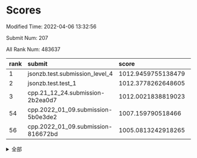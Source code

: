 # Scores

Modified Time: 2022-04-06 13:32:56

Submit Num: 207

All Rank Num: 483637

| rank |               submit               |       score        |       sigma        | pk_num |
| :--- | :--------------------------------- | :----------------- | :----------------- | :----- |
| 1    | jsonzb.test.submission_level_4     | 1012.9459755138479 | 0.7994091888793653 | 9343   |
| 2    | jsonzb.test.test_1                 | 1012.3778262648605 | 0.792378617295192  | 9340   |
| 3    | cpp.21_12_24.submission-2b2ea0d7   | 1012.0021838819023 | 0.8169679401438369 | 9347   |
| 54   | cpp.2022_01_09.submission-5b0e3de2 | 1007.159790518466  | 0.716656135873535  | 9347   |
| 56   | cpp.2022_01_09.submission-816672bd | 1005.0813242918265 | 0.715151537717042  | 9347   |


<details>
<summary>全部</summary>

| rank |                 submit                 |       score        |       sigma        | pk_num |
| :--- | :------------------------------------- | :----------------- | :----------------- | :----- |
| 1    | jsonzb.test.submission_level_4         | 1012.9459755138479 | 0.7994091888793653 | 9343   |
| 2    | jsonzb.test.test_1                     | 1012.3778262648605 | 0.792378617295192  | 9340   |
| 3    | cpp.21_12_24.submission-2b2ea0d7       | 1012.0021838819023 | 0.8169679401438369 | 9347   |
| 4    | gobigger.level_3.submission_level_3_43 | 1011.95188934861   | 0.7670189644458199 | 9345   |
| 5    | gobigger.level_3.submission_level_3_39 | 1011.6609491509192 | 0.783207358382416  | 9350   |
| 6    | gobigger.level_3.submission_level_3_22 | 1011.6404347839    | 0.7931641781702884 | 9346   |
| 7    | gobigger.level_3.submission_level_3_35 | 1011.5398091591039 | 0.7676738503960984 | 9344   |
| 8    | gobigger.level_3.submission_level_3_41 | 1011.4372430661402 | 0.7906140787567122 | 9344   |
| 9    | gobigger.level_3.submission_level_3_42 | 1010.9956405710325 | 0.7872010529350613 | 9351   |
| 10   | gobigger.level_3.submission_level_3_21 | 1010.9911934973816 | 0.7886240183057931 | 9347   |
| 11   | gobigger.level_3.submission_level_3_14 | 1010.9363435560031 | 0.7754284322529823 | 9344   |
| 12   | gobigger.level_3.submission_level_3_2  | 1010.8436943709899 | 0.7750304724119681 | 9337   |
| 13   | gobigger.level_3.submission_level_3_24 | 1010.7989641478539 | 0.7727108693021428 | 9350   |
| 14   | gobigger.level_3.submission_level_3_36 | 1010.7900776636229 | 0.7662303268061421 | 9345   |
| 15   | gobigger.level_3.submission_level_3_17 | 1010.7017051869674 | 0.8031143096924284 | 9346   |
| 16   | gobigger.level_3.submission_level_3_31 | 1010.6916615054743 | 0.7673430481410363 | 9345   |
| 17   | gobigger.level_3.submission_level_3_38 | 1010.626450213065  | 0.7472689067231868 | 9345   |
| 18   | gobigger.level_3.submission_level_3_18 | 1010.5938899423663 | 0.7673546069673767 | 9347   |
| 19   | gobigger.level_3.submission_level_3_5  | 1010.4741328033386 | 0.7659161479449876 | 9351   |
| 20   | gobigger.level_3.submission_level_3_3  | 1010.4302615784974 | 0.7401200530758745 | 9345   |
| 21   | gobigger.level_3.submission_level_3_19 | 1010.3742416885118 | 0.7612549843376795 | 9349   |
| 22   | gobigger.level_3.submission_level_3_46 | 1010.2694606136199 | 0.7531128730564869 | 9343   |
| 23   | gobigger.level_3.submission_level_3_1  | 1010.2610021167133 | 0.7373309982554991 | 9344   |
| 24   | gobigger.level_3.submission_level_3_47 | 1010.1847444199603 | 0.7642488719526507 | 9342   |
| 25   | gobigger.level_3.submission_level_3_7  | 1010.1801086886791 | 0.7641626949900765 | 9346   |
| 26   | gobigger.level_3.submission_level_3_10 | 1010.1260075493002 | 0.7728334785614709 | 9345   |
| 27   | gobigger.level_3.submission_level_3_45 | 1010.1256368551858 | 0.7634952498598634 | 9340   |
| 28   | gobigger.level_3.submission_level_3_29 | 1010.0736733161975 | 0.7789010087577666 | 9349   |
| 29   | gobigger.level_3.submission_level_3_16 | 1010.060744782091  | 0.7613299322740974 | 9344   |
| 30   | gobigger.level_3.submission_level_3_49 | 1010.008671025037  | 0.7508354706799554 | 9345   |
| 31   | gobigger.level_3.submission_level_3_28 | 1009.9935499967413 | 0.7700245418680639 | 9350   |
| 32   | gobigger.level_3.submission_level_3_48 | 1009.885528576165  | 0.7638756344649341 | 9351   |
| 33   | gobigger.level_3.submission_level_3_44 | 1009.8139810395494 | 0.758495305010883  | 9349   |
| 34   | gobigger.level_3.submission_level_3_33 | 1009.7808367136114 | 0.753428528372539  | 9342   |
| 35   | gobigger.level_3.submission_level_3_12 | 1009.7772466962011 | 0.7563191284098265 | 9342   |
| 36   | gobigger.level_3.submission_level_3_27 | 1009.743408146581  | 0.7694461634077152 | 9350   |
| 37   | gobigger.level_3.submission_level_3_26 | 1009.7309550829319 | 0.7475677197247507 | 9346   |
| 38   | gobigger.level_3.submission_level_3_23 | 1009.6935533553911 | 0.7398550435209236 | 9342   |
| 39   | gobigger.level_3.submission_level_3_20 | 1009.6839617852723 | 0.7766030540182063 | 9349   |
| 40   | gobigger.level_3.submission_level_3_34 | 1009.6639205360015 | 0.7638008346906067 | 9347   |
| 41   | gobigger.level_3.submission_level_3_25 | 1009.3992539642965 | 0.7525799783431537 | 9347   |
| 42   | gobigger.level_3.submission_level_3_37 | 1009.3884827878563 | 0.763268870366852  | 9345   |
| 43   | gobigger.level_3.submission_level_3_13 | 1009.3395084788881 | 0.7583545008403412 | 9348   |
| 44   | gobigger.level_3.submission_level_3_6  | 1009.3053511365173 | 0.7484509604085956 | 9351   |
| 45   | gobigger.level_3.submission_level_3_40 | 1009.2875010169619 | 0.745399501466116  | 9348   |
| 46   | gobigger.level_3.submission_level_3_11 | 1009.2692357951348 | 0.7454002713519102 | 9345   |
| 47   | gobigger.level_3.submission_level_3_8  | 1009.2330923569883 | 0.7443793412528175 | 9346   |
| 48   | gobigger.level_3.submission_level_3_30 | 1009.218835662728  | 0.7537276729811669 | 9346   |
| 49   | gobigger.level_3.submission_level_3_4  | 1008.8405720854108 | 0.7424206779991088 | 9346   |
| 50   | gobigger.level_3.submission_level_3_9  | 1008.7780159884493 | 0.7489953676252565 | 9344   |
| 51   | gobigger.level_3.submission_level_3_15 | 1008.4831553856526 | 0.723973262095995  | 9348   |
| 52   | gobigger.level_3.submission_level_3_0  | 1008.475527631346  | 0.7405689344329633 | 9345   |
| 53   | gobigger.level_3.submission_level_3_32 | 1008.0008681577184 | 0.7459645952315503 | 9347   |
| 54   | cpp.2022_01_09.submission-5b0e3de2     | 1007.159790518466  | 0.716656135873535  | 9347   |
| 55   | gobigger.level_1.submission_level_1_35 | 1005.4416716734104 | 0.7314756760333442 | 9343   |
| 56   | cpp.2022_01_09.submission-816672bd     | 1005.0813242918265 | 0.715151537717042  | 9347   |
| 57   | gobigger.level_1.submission_level_1_11 | 1004.37119653396   | 0.716187942726178  | 9347   |
| 58   | gobigger.level_1.submission_level_1_0  | 1004.3570632875825 | 0.7167893742080725 | 9348   |
| 59   | gobigger.level_1.submission_level_1_40 | 1004.1843651132003 | 0.712501178146142  | 9346   |
| 60   | gobigger.level_1.submission_level_1_34 | 1003.9645385831794 | 0.7130373641519945 | 9347   |
| 61   | gobigger.level_1.submission_level_1_37 | 1003.9536094675545 | 0.7267437866713703 | 9349   |
| 62   | gobigger.level_1.submission_level_1_13 | 1003.941304774035  | 0.7147608085410587 | 9347   |
| 63   | gobigger.level_1.submission_level_1_4  | 1003.9283628092189 | 0.7202538595702221 | 9345   |
| 64   | gobigger.level_1.submission_level_1_16 | 1003.819525393814  | 0.7251118894128338 | 9345   |
| 65   | gobigger.level_1.submission_level_1_20 | 1003.7545521676753 | 0.7270137190543831 | 9348   |
| 66   | gobigger.level_1.submission_level_1_26 | 1003.7511483512756 | 0.7122687481585094 | 9348   |
| 67   | gobigger.level_1.submission_level_1_46 | 1003.6763984352866 | 0.7200194042205718 | 9349   |
| 68   | gobigger.level_1.submission_level_1_3  | 1003.6569810100824 | 0.7155795442298525 | 9348   |
| 69   | gobigger.level_1.submission_level_1_19 | 1003.6232741051881 | 0.71482319018156   | 9341   |
| 70   | gobigger.level_1.submission_level_1_32 | 1003.5543766959257 | 0.7140756666651256 | 9346   |
| 71   | gobigger.level_1.submission_level_1_47 | 1003.5257271427689 | 0.716180013943486  | 9350   |
| 72   | gobigger.level_1.submission_level_1_18 | 1003.4568803662725 | 0.7181944655633933 | 9345   |
| 73   | gobigger.level_1.submission_level_1_27 | 1003.4231136645915 | 0.7118913916755412 | 9344   |
| 74   | gobigger.level_1.submission_level_1_12 | 1003.3186114003073 | 0.7124168426517211 | 9346   |
| 75   | gobigger.level_1.submission_level_1_25 | 1003.289307937418  | 0.7126616397265743 | 9343   |
| 76   | gobigger.level_1.submission_level_1_43 | 1003.2516130756206 | 0.7149510457979324 | 9343   |
| 77   | gobigger.level_1.submission_level_1_29 | 1003.1331514525133 | 0.7226468975051342 | 9348   |
| 78   | gobigger.level_1.submission_level_1_48 | 1003.1082936517216 | 0.7173691190440562 | 9344   |
| 79   | gobigger.level_1.submission_level_1_24 | 1003.0858452624028 | 0.7156488919237336 | 9344   |
| 80   | gobigger.level_1.submission_level_1_7  | 1003.0623147761177 | 0.7105755242474391 | 9344   |
| 81   | gobigger.level_1.submission_level_1_9  | 1003.0446667322734 | 0.7092718617136698 | 9349   |
| 82   | gobigger.level_1.submission_level_1_10 | 1003.0414452179471 | 0.7207167423690735 | 9346   |
| 83   | gobigger.level_1.submission_level_1_45 | 1003.0399520769495 | 0.7026909220757261 | 9340   |
| 84   | gobigger.level_1.submission_level_1_30 | 1002.9887314599915 | 0.7135667926098969 | 9343   |
| 85   | gobigger.level_1.submission_level_1_1  | 1002.9548243768527 | 0.719121489313624  | 9346   |
| 86   | gobigger.level_1.submission_level_1_33 | 1002.9047058585478 | 0.7178291468344115 | 9347   |
| 87   | gobigger.level_1.submission_level_1_36 | 1002.8524310291883 | 0.7133660259983903 | 9346   |
| 88   | gobigger.level_1.submission_level_1_22 | 1002.7383685605365 | 0.7171959201043132 | 9345   |
| 89   | gobigger.level_1.submission_level_1_42 | 1002.7379604954675 | 0.7155204491340331 | 9345   |
| 90   | gobigger.level_1.submission_level_1_21 | 1002.7060039124945 | 0.7094140162515541 | 9347   |
| 91   | gobigger.level_1.submission_level_1_41 | 1002.6797456761049 | 0.7163323747095424 | 9340   |
| 92   | gobigger.level_1.submission_level_1_39 | 1002.6360169513534 | 0.7178332117561279 | 9344   |
| 93   | gobigger.level_1.submission_level_1_49 | 1002.6157492489193 | 0.7167662190042369 | 9346   |
| 94   | gobigger.level_1.submission_level_1_14 | 1002.5344869039417 | 0.7212996655717889 | 9345   |
| 95   | gobigger.level_1.submission_level_1_5  | 1002.4976435906731 | 0.7118172815702959 | 9346   |
| 96   | gobigger.level_1.submission_level_1_31 | 1002.4893110528817 | 0.7064476364175969 | 9348   |
| 97   | gobigger.level_1.submission_level_1_8  | 1002.4634765150807 | 0.708611155384981  | 9350   |
| 98   | gobigger.level_1.submission_level_1_15 | 1002.3894550033947 | 0.7116743042944069 | 9344   |
| 99   | gobigger.level_1.submission_level_1_38 | 1002.2476166216009 | 0.7165382008439228 | 9345   |
| 100  | gobigger.level_1.submission_level_1_17 | 1002.1948818354408 | 0.7093002823134914 | 9348   |
| 101  | gobigger.level_1.submission_level_1_23 | 1002.1465544595014 | 0.7179445187792189 | 9349   |
| 102  | gobigger.level_1.submission_level_1_44 | 1001.952420303596  | 0.7067970040129135 | 9344   |
| 103  | gobigger.level_1.submission_level_1_2  | 1001.8379205088788 | 0.706066199508627  | 9344   |
| 104  | gobigger.level_1.submission_level_1_6  | 1001.8186609116336 | 0.7102744014564008 | 9346   |
| 105  | gobigger.level_1.submission_level_1_28 | 1001.6837980686754 | 0.7083869835128973 | 9350   |
| 106  | gobigger.random.submission_random_39   | 997.8471589606283  | 0.7181185637031    | 9349   |
| 107  | gobigger.random.submission_random_34   | 997.3014819236388  | 0.6948383780772944 | 9350   |
| 108  | gobigger.random.submission_random_49   | 997.0616744818041  | 0.6998493659356733 | 9343   |
| 109  | gobigger.random.submission_random_14   | 996.9576892037998  | 0.7135027784290154 | 9342   |
| 110  | gobigger.random.submission_random_41   | 996.9152641241838  | 0.7120921082932734 | 9347   |
| 111  | gobigger.random.submission_random_8    | 996.8626674648783  | 0.7057146612551158 | 9347   |
| 112  | gobigger.random.submission_random_48   | 996.8436418619258  | 0.7093365183159961 | 9348   |
| 113  | gobigger.random.submission_random_9    | 996.7151820652766  | 0.7121597744357339 | 9347   |
| 114  | gobigger.random.submission_random_10   | 996.6793160300261  | 0.6981605443543357 | 9345   |
| 115  | gobigger.random.submission_random_43   | 996.6222704106481  | 0.7072708726692436 | 9348   |
| 116  | gobigger.random.submission_random_18   | 996.6098110425029  | 0.7078489073664683 | 9348   |
| 117  | gobigger.random.submission_random_19   | 996.4639962878872  | 0.7143408984120291 | 9349   |
| 118  | gobigger.random.submission_random_13   | 996.4602880956455  | 0.7099781058330801 | 9347   |
| 119  | gobigger.random.submission_random_26   | 996.451907520581   | 0.7157050746362255 | 9343   |
| 120  | gobigger.random.submission_random_21   | 996.4501867169035  | 0.701609565975144  | 9348   |
| 121  | gobigger.random.submission_random_7    | 996.4344515338452  | 0.7101373093382471 | 9345   |
| 122  | gobigger.random.submission_random_6    | 996.4076836863404  | 0.7086315158135705 | 9343   |
| 123  | gobigger.random.submission_random_36   | 996.3842395219889  | 0.7129514176097612 | 9339   |
| 124  | gobigger.random.submission_random_25   | 996.3422197306118  | 0.6959308403164292 | 9345   |
| 125  | gobigger.random.submission_random_42   | 996.3383642337742  | 0.7140310716035739 | 9340   |
| 126  | gobigger.random.submission_random_20   | 996.3300672422093  | 0.7097971777563675 | 9346   |
| 127  | gobigger.random.submission_random_11   | 996.3156954631675  | 0.7120796893977048 | 9346   |
| 128  | gobigger.random.submission_random_38   | 996.3079791466785  | 0.7122660223393947 | 9344   |
| 129  | gobigger.random.submission_random_31   | 996.1747842656438  | 0.6980992191312158 | 9345   |
| 130  | gobigger.random.submission_random_5    | 996.1055449718514  | 0.7036962600889073 | 9344   |
| 131  | gobigger.random.submission_random_3    | 996.0568634534073  | 0.715637730836008  | 9344   |
| 132  | gobigger.random.submission_random_1    | 996.0503176508711  | 0.7210718989216566 | 9344   |
| 133  | gobigger.random.submission_random_16   | 996.0271417934775  | 0.7115706172258993 | 9346   |
| 134  | gobigger.random.submission_random_12   | 995.9689255400893  | 0.7024413578403444 | 9347   |
| 135  | gobigger.random.submission_random_30   | 995.8453009348425  | 0.7091768470140563 | 9348   |
| 136  | gobigger.random.submission_random_35   | 995.8183973319418  | 0.7131062596948871 | 9346   |
| 137  | gobigger.random.submission_random_47   | 995.7717010996244  | 0.7181560793525229 | 9346   |
| 138  | gobigger.random.submission_random_32   | 995.7671190241374  | 0.7068929941341424 | 9342   |
| 139  | gobigger.random.submission_random_22   | 995.743033736242   | 0.7118345271977392 | 9349   |
| 140  | gobigger.random.submission_random_0    | 995.7186722302115  | 0.7018355263995161 | 9338   |
| 141  | gobigger.random.submission_random_46   | 995.6693275722731  | 0.6992454318800719 | 9344   |
| 142  | gobigger.random.submission_random_33   | 995.6220881068389  | 0.7204356458443911 | 9347   |
| 143  | gobigger.random.submission_random_17   | 995.600741102147   | 0.7248508027553253 | 9348   |
| 144  | gobigger.random.submission_random_40   | 995.5690350036457  | 0.730717504696682  | 9350   |
| 145  | gobigger.random.submission_random_37   | 995.5093015226424  | 0.7135895696876791 | 9342   |
| 146  | gobigger.random.submission_random_28   | 995.4831023112931  | 0.7173373990279338 | 9345   |
| 147  | gobigger.random.submission_random_45   | 995.4775267251508  | 0.7216513314466573 | 9342   |
| 148  | gobigger.random.submission_random_23   | 995.4681990686335  | 0.7023409622322692 | 9341   |
| 149  | gobigger.random.submission_random_29   | 995.2816695462257  | 0.7028470618882185 | 9347   |
| 150  | gobigger.random.submission_random_24   | 995.2440517151499  | 0.7011422699961769 | 9348   |
| 151  | gobigger.random.submission_random_27   | 995.1495883112254  | 0.7147845467435865 | 9345   |
| 152  | gobigger.random.submission_random_44   | 994.9811306635257  | 0.7080202043946903 | 9341   |
| 153  | gobigger.random.submission_random_15   | 994.8342733609534  | 0.7232083486080777 | 9348   |
| 154  | gobigger.random.submission_random_4    | 994.8075784456535  | 0.7140137436759176 | 9345   |
| 155  | gobigger.random.submission_random_2    | 994.41065030934    | 0.7147997017161912 | 9346   |
| 156  | gobigger.level_2.submission_level_2_22 | 994.1540216058563  | 0.7382170429567535 | 9344   |
| 157  | gobigger.level_2.submission_level_2_16 | 993.812812260155   | 0.7370863799292048 | 9343   |
| 158  | gobigger.level_2.submission_level_2_1  | 993.558447450711   | 0.7387814608234807 | 9349   |
| 159  | gobigger.level_2.submission_level_2_5  | 993.5490389346248  | 0.7430144444856888 | 9345   |
| 160  | gobigger.level_2.submission_level_2_6  | 993.4877841892037  | 0.7320835106993713 | 9346   |
| 161  | gobigger.level_2.submission_level_2_3  | 993.4768448847974  | 0.7336557286528441 | 9347   |
| 162  | gobigger.level_2.submission_level_2_31 | 993.3665870214825  | 0.724769097260162  | 9349   |
| 163  | gobigger.level_2.submission_level_2_35 | 993.336731192578   | 0.7300866202312587 | 9346   |
| 164  | gobigger.level_2.submission_level_2_32 | 993.1998125916614  | 0.7384289216314264 | 9348   |
| 165  | gobigger.level_2.submission_level_2_47 | 993.1985484800634  | 0.7469893530014898 | 9348   |
| 166  | gobigger.level_2.submission_level_2_48 | 993.1199924176898  | 0.7310119636848456 | 9341   |
| 167  | gobigger.level_2.submission_level_2_21 | 993.1116624295514  | 0.7347123291472221 | 9350   |
| 168  | gobigger.level_2.submission_level_2_44 | 993.0976747858499  | 0.7361278892489763 | 9347   |
| 169  | gobigger.level_2.submission_level_2_26 | 992.7774646681889  | 0.7511430838395327 | 9352   |
| 170  | gobigger.level_2.submission_level_2_23 | 992.6897626723169  | 0.7474438360528453 | 9343   |
| 171  | gobigger.level_2.submission_level_2_43 | 992.6893414968483  | 0.7463354938067741 | 9342   |
| 172  | gobigger.level_2.submission_level_2_20 | 992.615872301934   | 0.7373917087111901 | 9352   |
| 173  | gobigger.level_2.submission_level_2_34 | 992.5955968175996  | 0.7405557498300726 | 9349   |
| 174  | gobigger.level_2.submission_level_2_11 | 992.529156419967   | 0.7503891972648183 | 9341   |
| 175  | gobigger.level_2.submission_level_2_8  | 992.4547276822866  | 0.7303507595047425 | 9348   |
| 176  | gobigger.level_2.submission_level_2_29 | 992.4386003354496  | 0.7542841135834926 | 9348   |
| 177  | gobigger.level_2.submission_level_2_2  | 992.3998741392858  | 0.7399968928067592 | 9348   |
| 178  | gobigger.level_2.submission_level_2_49 | 992.377675824028   | 0.7451571664340244 | 9344   |
| 179  | gobigger.level_2.submission_level_2_18 | 992.3718206268396  | 0.7411227134651421 | 9342   |
| 180  | gobigger.level_2.submission_level_2_36 | 992.317251274649   | 0.7309366453068963 | 9346   |
| 181  | gobigger.level_2.submission_level_2_45 | 992.1135070338996  | 0.7613053717129056 | 9341   |
| 182  | gobigger.level_2.submission_level_2_42 | 992.1095999414721  | 0.7525089249706859 | 9346   |
| 183  | gobigger.level_2.submission_level_2_33 | 992.0704531876038  | 0.7552910150181744 | 9342   |
| 184  | gobigger.level_2.submission_level_2_41 | 991.9689404836575  | 0.7492810982785997 | 9345   |
| 185  | gobigger.level_2.submission_level_2_27 | 991.8869464718033  | 0.7375652010657424 | 9345   |
| 186  | gobigger.level_2.submission_level_2_4  | 991.734371179768   | 0.7353212581894168 | 9344   |
| 187  | gobigger.level_2.submission_level_2_7  | 991.7230566943293  | 0.7693905861219937 | 9347   |
| 188  | gobigger.level_2.submission_level_2_10 | 991.5929801698974  | 0.7406890141329635 | 9342   |
| 189  | gobigger.level_2.submission_level_2_25 | 991.557306388032   | 0.7552146358613475 | 9341   |
| 190  | gobigger.level_2.submission_level_2_39 | 991.5540427300334  | 0.7451289460463356 | 9341   |
| 191  | gobigger.level_2.submission_level_2_37 | 991.5454560613389  | 0.7477566000244049 | 9351   |
| 192  | gobigger.level_2.submission_level_2_38 | 991.4984338003318  | 0.7420348115726746 | 9346   |
| 193  | gobigger.level_2.submission_level_2_30 | 991.4545723178685  | 0.7586152749594901 | 9345   |
| 194  | gobigger.level_2.submission_level_2_46 | 991.384354593145   | 0.7485633593784741 | 9344   |
| 195  | gobigger.level_2.submission_level_2_15 | 991.3653776858375  | 0.7579975431660194 | 9344   |
| 196  | gobigger.level_2.submission_level_2_40 | 991.3622940033141  | 0.7435673560875743 | 9345   |
| 197  | gobigger.level_2.submission_level_2_17 | 991.2881246516348  | 0.7670923920575966 | 9345   |
| 198  | gobigger.level_2.submission_level_2_9  | 991.2162562302451  | 0.763310208804086  | 9350   |
| 199  | gobigger.level_2.submission_level_2_12 | 991.186233625114   | 0.7395342936015545 | 9345   |
| 200  | gobigger.level_2.submission_level_2_19 | 991.1381281787835  | 0.7485852710122448 | 9341   |
| 201  | gobigger.level_2.submission_level_2_0  | 990.8176008640772  | 0.7796377896532204 | 9344   |
| 202  | gobigger.level_2.submission_level_2_13 | 990.7769278653561  | 0.7691555895991689 | 9340   |
| 203  | gobigger.level_2.submission_level_2_14 | 990.7292323550162  | 0.7657994216755277 | 9346   |
| 204  | gobigger.level_2.submission_level_2_24 | 990.607850046146   | 0.7379162543762744 | 9346   |
| 205  | gobigger.level_2.submission_level_2_28 | 990.3413713348311  | 0.7680964428328687 | 9345   |
| 206  | gobigger.none.submission_none_0        | 977.9296816335959  | 1.300730821269934  | 9350   |
| 207  | gobigger.none.submission_none_1        | 974.9472539484927  | 1.547404631765172  | 9347   |

</details>